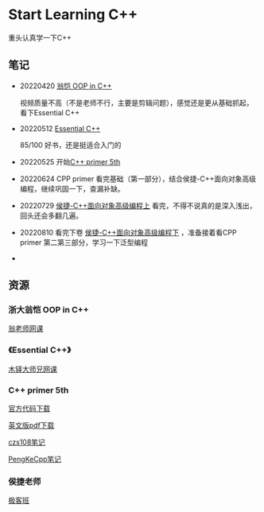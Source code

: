 # Start Learning C++

重头认真学一下C++

## 笔记

- 20220420 [翁恺 OOP in C++](./01-Notes/00-ZJU_CPP/Object-Oriented-Programming.md)

  视频质量不高（不是老师不行，主要是剪辑问题），感觉还是更从基础抓起，看下Essential C++

- 20220512 [Essential C++](./01-Notes/01-Essential_C++/Essential_C++.md)

   85/100 好书，还是挺适合入门的

- 20220525 开始[C++ primer 5th](./01-Notes/02-CPP_Primer_5th/CPP_Primer_5th.md)

- 20220624 CPP primer 看完基础（第一部分），结合侯捷-C++面向对象高级编程，继续巩固一下，查漏补缺。

- 20220729 [侯捷-C++面向对象高级编程上](./01-Notes/03-HJ-HLOPP/C++面向对象高级编程上.md)  看完，不得不说真的是深入浅出，回头还会多翻几遍。

- 20220810 看完下卷 [侯捷-C++面向对象高级编程下](./01-Notes/03-HJ-HLOPP/C++面向对象高级编程下.md) ，准备接着看CPP primer 第二第三部分，学习一下泛型编程

- 



## 资源

### 浙大翁恺 OOP in C++

[翁老师网课](https://www.bilibili.com/video/BV1yQ4y1A7ts)

### 《Essential C++》

[木铎大师兄网课](https://www.bilibili.com/video/BV1f3411p7Jv)

### C++ primer 5th

[官方代码下载](https://www.informit.com/store/c-plus-plus-primer-9780321714114)

[英文版pdf下载](https://zhjwpku.com/assets/pdf/books/C++.Primer.5th.Edition_2013.pdf)

[czs108笔记](https://github.com/czs108/Cpp-Primer-5th-Notes-CN)

[PengKeCpp笔记](https://github.com/PengKeCpp/Cpp-Primer)

### 侯捷老师

[极客班](www.geekband.com)



